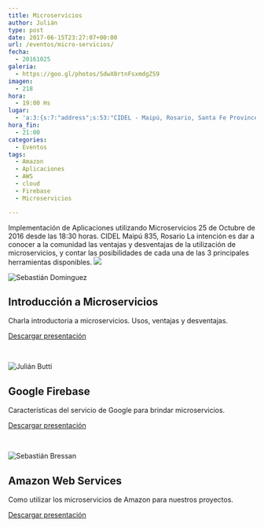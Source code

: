 ```yaml
---
title: Microservicios
author: Julián
type: post
date: 2017-06-15T23:27:07+00:00
url: /eventos/micro-servicios/
fecha:
  - 20161025
galeria:
  - https://goo.gl/photos/SdwX8rtnFsxmdgZS9
imagen:
  - 218
hora:
  - 19:00 Hs
lugar:
  - 'a:3:{s:7:"address";s:53:"CIDEL - Maipú, Rosario, Santa Fe Province, Argentina";s:3:"lat";s:11:"-32.9474376";s:3:"lng";s:18:"-60.63522339999997";}'
hora_fin:
  - 21:00
categories:
  - Eventos
tags:
  - Amazon
  - Aplicaciones
  - AWS
  - cloud
  - Firebase
  - Microservicios

---
```

Implementación de Aplicaciones utilizando Microservicios 25 de Octubre de 2016 desde las 18:30 horas. CIDEL Maipú 835, Rosario La intención es dar a conocer a la comunidad las ventajas y desventajas de la utilización de microservicios, y contar las posibilidades de cada una de las 3 principales herramientas disponibles. ![](http://itfloss.beer/wp-content/uploads/2017/06/microservicios.jpeg)    

![Sebastián Dominguez](https://itfloss.beer/wp-content/themes/hummingBird/img/seba.jpg)

Introducción a Microservicios
-----------------------------

  
Charla introductoria a microservicios. Usos, ventajas y desventajas.  

[Descargar presentación](https://goo.gl/5jw0N6)

 

![Julián Butti](https://itfloss.beer/wp-content/themes/hummingBird/img/juli.jpg)

Google Firebase
---------------

  
Características del servicio de Google para brindar microservicios.  

[Descargar presentación](https://goo.gl/Ey26iX)

 

![Sebastián Bressan](https://itfloss.beer/wp-content/themes/hummingBird/img/seba1.jpg)

Amazon Web Services
-------------------

  
Como utilizar los microservicios de Amazon para nuestros proyectos.  

[Descargar presentación](https://goo.gl/0OKeJP)